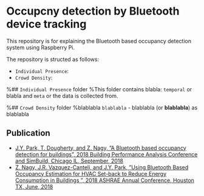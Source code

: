 # Occupcny detection by Bluetooth device tracking

This repository is for explaining the Bluetooth based occupancy detection system using Raspberry Pi.

The repository is structed as follows:
- `Individual Presence`:
- `Crowd Density`:

%## `Individual Presence` folder
%This folder contains blabla: `temporal` or blabla and `meta` or the data is collected from.

%## `Crowd Density` folder
%blablabla `blablabla` - blablabla (or **blablabla**) as blablabla

## Publication
- [J.Y. Park, T. Dougherty, and Z. Nagy, ”A Bluetooth based occupancy detection for buildings”, 2018 Building Performance Analysis Conference and SimBuild, Chicago IL, September, 2018](https://www.researchgate.net/publication/326718201_A_Bluetooth_based_occupancy_detection_for_buildings)
- [Z. Nagy, J.R. Vazquez-Canteli, and J.Y. Park, ”Using Bluetooth Based Occupancy Estimation for HVAC Set-back to Reduce Energy Consumption in Buildings ”, 2018 ASHRAE Annual Conference, Houston TX, June, 2018](https://www.researchgate.net/publication/326723732_Using_Bluetooth_Based_Occupancy_Estimation_for_HVAC_Set-back_to_Reduce_Energy_Consumption_in_Buildings)

